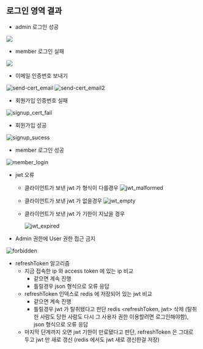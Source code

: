 ## 로그인 영역 결과

+ admin 로그인 성공

![](https://user-images.githubusercontent.com/48073115/217143938-78b58085-8a8f-4486-9082-0b7b6323911a.png)

+ member 로그인 실패

![](https://user-images.githubusercontent.com/48073115/217144039-8e4ebad2-fdef-44a0-b298-6ca06d418441.png)

+ 이메일 인증번호 보내기

![send-cert_email](https://user-images.githubusercontent.com/48073115/217144175-082fa267-64b5-4358-94e7-3de828e8bfe6.png)
![send-cert_email2](https://user-images.githubusercontent.com/48073115/217144217-7de082c4-9d41-4027-a104-7449408467f5.png)

+ 회원가입 인증번호 실패

![signup_cert_fail](https://user-images.githubusercontent.com/48073115/217144595-7b2f6fb3-a92a-4a38-beb1-6604a4e0d279.png)

+ 회원가입 성공

![signup_sucess](https://user-images.githubusercontent.com/48073115/217144779-1d300b52-15e0-43ed-894d-ae53e4fd01a6.png)

+ member 로그인 성공

![member_login](https://user-images.githubusercontent.com/48073115/217145012-76aeb497-6675-4503-b20c-e5423edb0e19.png)

+ jwt 오류
    + 클라이언트가 보낸 jwt 가 형식이 다를경우
      ![jwt_malformed](https://user-images.githubusercontent.com/48073115/217146839-e20a673e-c377-43b5-ab8f-d443f6557a73.png)
    + 클라이언트가 보낸 jwt 가 없을경우
      ![jwt_empty](https://user-images.githubusercontent.com/48073115/217146534-1a5cea8a-5eaa-4769-8a80-0111fde04ae4.png)
    + 클라이언트가 보낸 jwt 가 기한이 지났을 경우

      ![jwt_expired](https://user-images.githubusercontent.com/48073115/217147956-1f1056ff-2ae9-4c75-96f0-8aac3c27c99a.png)

+ Admin 권한에 User 권한 접근 금지

![forbidden](https://user-images.githubusercontent.com/48073115/217147312-360c6d94-09c0-4fbc-9a7b-31e18f22580f.png)

+ refreshToken 알고리즘
    + 지금 접속한 ip 와 access token 에 있는 ip 비교
        + 같으면 계속 진행
        + 틀릴경우 json 형식으로 오류 응답
    + refreshToken 인덱스로 redis 에 저장되어 있는 jwt 비교
        + 같으면 계속 진행
        + 틀릴경우 jwt 가 탈취됐다고 판단 redis <refreshToken, jwt> 삭제
          (탈취한 사람도 당한 사람도 다시 그 사용자 권한 이용할려면 로그인해야함),
          json 형식으로 오류 응답
    + 마지막 단계까지 오면 jwt 기한이 만료됐다고 판단, refreshToken 은 그대로 두고 jwt 만 새로 갱신
      (redis 에서도 jwt 새로 갱신한걸 저장)
